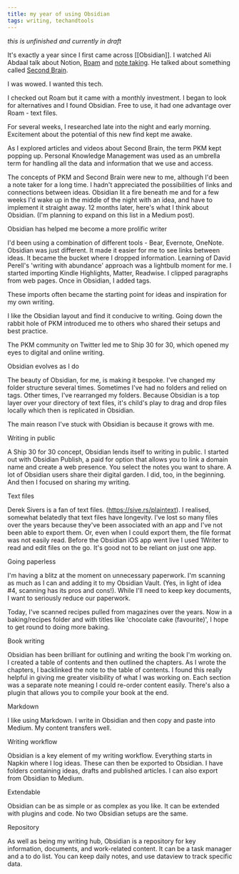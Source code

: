 ```yaml
---
title: my year of using Obsidian
tags: writing, techandtools
---
```


*this is unfinished and currently in draft*

It's exactly a year since I first came across [[Obsidian]]. I watched Ali Abdaal talk about Notion, [Roam](https://youtu.be/bpikCLhpIRY) and [note taking](https://youtu.be/wpcVQeF07G4). He talked about something called [Second Brain](https://youtu.be/OP3dA2GcAh8).

I was wowed. I wanted this tech. 

I checked out Roam but it came with a monthly investment. I began to look for alternatives and I found Obsidian. Free to use, it had one advantage over Roam - text files.

For several weeks, I researched late into the night and early morning. Excitement about the potential of this new find kept me awake.

As I explored articles and videos about Second Brain, the term PKM kept popping up. Personal Knowledge Management was used as an umbrella term for handling all the data and information that we use and access.

The concepts of PKM and Second Brain were new to me, although I'd been a note taker for a long time. I hadn't appreciated the possibilities of links and connections between ideas. Obsidian lit a fire beneath me and for a few weeks I'd wake up in the middle of the night with an idea, and have to implement it straight away. 12 months later, here's what I think about Obsidian. (I'm planning to expand on this list in a Medium post).

Obsidian has helped me become a more prolific writer

I'd been using a combination of different tools - Bear, Evernote, OneNote. Obsidian was just different. It made it easier for me to see links between ideas. It became the bucket where I dropped information. Learning of David Perell's 'writing with abundance' approach was a lightbulb moment for me. I started importing Kindle Highlights, Matter, Readwise. I clipped paragraphs from web pages. Once in Obsidian, I added tags. 

These imports often became the starting point for ideas and inspiration for my own writing. 

I like the Obsidian layout and find it conducive to writing. Going down the rabbit hole of PKM introduced me to others who shared their setups and best practice.

The PKM community on Twitter led me to Ship 30 for 30, which opened my eyes to digital and online writing.

Obsidian evolves as I do

The beauty of Obsidian, for me, is making it bespoke. I've changed my folder structure several times. Sometimes I've had no folders and relied on tags. Other times, I've rearranged my folders. Because Obsidian is a top layer over your directory of text files, it's child's play to drag and drop files locally which then is replicated in Obsidian.

The main reason I've stuck with Obsidian is because it grows with me.

Writing in public

A Ship 30 for 30 concept, Obsidian lends itself to writing in public. I started out with Obsidian Publish, a paid for option that allows you to link a domain name and create a web presence. You select the notes you want to share. A lot of Obsidian users share their digital garden. I did, too, in the beginning. And then I focused on sharing my writing.

Text files

Derek Sivers is a fan of text files. (https://sive.rs/plaintext). I realised, somewhat belatedly that text files have longevity. I've lost so many files over the years because they've been associated with an app and I've not been able to export them. Or, even when I could export them, the file format was not easily read. Before the Obsidian iOS app went live I used 1Writer to read and edit files on the go. It's good not to be reliant on just one app.

Going paperless

I'm having a blitz at the moment on unnecessary paperwork. I'm scanning as much as I can and adding it to my Obsidian Vault. (Yes, in light of idea #4, scanning has its pros and cons!). While I'll need to keep key documents, I want to seriously reduce our paperwork.

Today, I've scanned recipes pulled from magazines over the years. Now in a baking/recipes folder and with titles like 'chocolate cake (favourite)', I hope to get round to doing more baking.

Book writing

Obsidian has been brilliant for outlining and writing the book I'm working on. I created a table of contents and then outlined the chapters. As I wrote the chapters, I backlinked the note to the table of contents. I found this really helpful in giving me greater visibility of what I was working on. Each section was a separate note meaning I could re-order content easily. There's also a plugin that allows you to compile your book at the end.

Markdown

I like using Markdown. I write in Obsidian and then copy and paste into Medium. My content transfers well.

Writing workflow

Obsidian is a key element of my writing workflow. Everything starts in Napkin where I log ideas. These can then be exported to Obsidian. I have folders containing ideas, drafts and published articles. I can also export from Obsidian to Medium.

Extendable

Obsidian can be as simple or as complex as you like. It can be extended with plugins and code. No two Obsidian setups are the same.

Repository

As well as being my writing hub, Obsidian is a repository for key information, documents, and work-related content. It can be a task manager and a to do list. You can keep daily notes, and use dataview to track specific data.